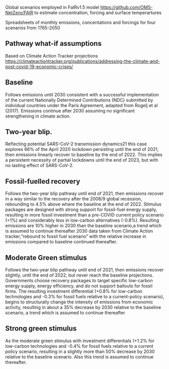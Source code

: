 

Global scenarios employed in FaIRv1.5 model https://github.com/OMS-NetZero/FAIR to estimate concentration, forcing and surface temperartures 


Spreadsheets of monthly emissions, concentations and forcings for four scenarios from 1765-2050


## Pathway what-if assumptions

Based on Climate Action Tracker projections https://climateactiontracker.org/publications/addressing-the-climate-and-post-covid-19-economic-crises/

## Baseline
Follows emissions until 2030 consistent with a successful implementation of the  current Nationally 
Determined Contributions (NDC) submitted by individual countries under the Paris Agreement, adapted from Rogelj et al (2017). Emissions continue after 2030 assuming no significant strengthening in climate action. 
	
## Two-year blip.
Reflecting potential SARS-CoV-2 transmission dynamics21 this case explores 66% of the April 2020 lockdown 
persisting  until the end of 2021, then emissions linearly recover to baseline by the end of 2022.
This implies a persistent necessity of partial lockdowns until the end of 2023, but with  no lasting effect of SARS-CoV-2.

## Fossil-fuelled recovery	
Follows the two-year blip pathway until end of 2021, then emissions recover in a way similar to the
recovery after the 2008/9 global recession, rebounding to 4.5% above where the baseline at the end of 2022. Stimulus packages are designed with strong support for fossil-fuel energy supply, resulting in more fossil investment than a pre-COVID current policy scenario (+1%) and considerably less in low-carbon alternatives (-0.8%). Resulting emissions are 10% higher in 2030 than the baseline scenario,a trend which is assumed to continue thereafter 2030 data taken from Climate Action tracker,“rebound to fossil fuel scenario” with the relative increase in emissions compared to baseline continued thereafter. 
  
## Moderate Green stimulus 
Follows the two-year blip pathway until end of 2021, then emissions recover slightly, 
until the end of 2022, but never reach the baseline projections. Governments choose recovery packages
to target specific low-carbon energy supply, energy efficiency, and do not support bailouts for fossil firms.
The resulting investment differential (+0.8% for low-carbon technologies and -0.3% for fossil fuels
relative to a current-policy scenario), begins to structurally change the intensity of emissions from
economic activity, resulting in about a 35% decrease by 2030 relative to the baseline scenario, a trend 
which is assumed to continue thereafter

## Strong green stimulus 
As the moderate green stimulus with investment differentials (+1.2% for low-carbon 
technologies and -0.4% for fossil fuels relative to a current policy scenario, resulting in a slightly more 
than 50% decrease by 2030 relative to the baseline scenario. Also this trend is assumed to continue thereafter. 


